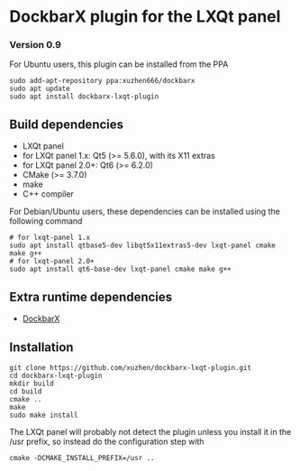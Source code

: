 # DockbarX plugin for the LXQt panel
### Version 0.9

For Ubuntu users, this plugin can be installed from the PPA 
```
sudo add-apt-repository ppa:xuzhen666/dockbarx
sudo apt update
sudo apt install dockbarx-lxqt-plugin
```

## Build dependencies
 * LXQt panel
 * for LXQt panel 1.x: Qt5 (>= 5.6.0), with its X11 extras
 * for LXQt panel 2.0+: Qt6 (>= 6.2.0)
 * CMake (>= 3.7.0)
 * make
 * C++ compiler

 For Debian/Ubuntu users, these dependencies can be installed using the following command
 ```
 # for lxqt-panel 1.x
 sudo apt install qtbase5-dev libqt5x11extras5-dev lxqt-panel cmake make g++
 # for lxqt-panel 2.0+
 sudo apt install qt6-base-dev lxqt-panel cmake make g++
 ```

## Extra runtime dependencies
 * [DockbarX](https://github.com/xuzhen/dockbarx)

## Installation

```
git clone https://github.com/xuzhen/dockbarx-lxqt-plugin.git
cd dockbarx-lxqt-plugin
mkdir build
cd build
cmake ..
make
sudo make install
```
The LXQt panel will probably not detect the plugin unless you install it in the /usr prefix, so instead do the configuration step with 
```
cmake -DCMAKE_INSTALL_PREFIX=/usr ..
```
